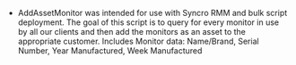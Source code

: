 - AddAssetMonitor was intended for use with Syncro RMM and bulk script deployment. 
    The goal of this script is to query for every monitor in use by all our clients and then add the monitors as an asset to the appropriate customer. 
    Includes Monitor data:  Name/Brand, Serial Number, Year Manufactured, Week Manufactured
